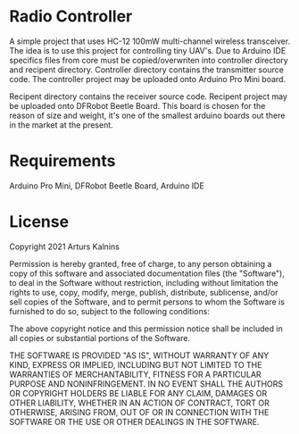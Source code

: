 # Radio Controller
A simple project that uses HC-12 100mW multi-channel wireless transceiver. The idea is to use this project for controlling tiny UAV's.
Due to Arduino IDE specifics files from core must be copied/overwriten into controller directory and recipent directory.
Controller directory contains the transmitter source code.
The controller project may be uploaded onto Arduino Pro Mini board.

Recipent directory contains the receiver source code.
Recipent project may be uploaded onto DFRobot Beetle Board. This board is chosen 
for the reason of size and weight, it's one of the smallest arduino boards out there in the market at the present.


# Requirements
Arduino Pro Mini, DFRobot Beetle Board, Arduino IDE

# License
Copyright 2021 Arturs Kalnins

Permission is hereby granted, free of charge, to any person obtaining a copy of this software and associated documentation files (the "Software"), to deal in the Software without restriction, including without limitation the rights to use, copy, modify, merge, publish, distribute, sublicense, and/or sell copies of the Software, and to permit persons to whom the Software is furnished to do so, subject to the following conditions:

The above copyright notice and this permission notice shall be included in all copies or substantial portions of the Software.

THE SOFTWARE IS PROVIDED "AS IS", WITHOUT WARRANTY OF ANY KIND, EXPRESS OR IMPLIED, INCLUDING BUT NOT LIMITED TO THE WARRANTIES OF MERCHANTABILITY, FITNESS FOR A PARTICULAR PURPOSE AND NONINFRINGEMENT. IN NO EVENT SHALL THE AUTHORS OR COPYRIGHT HOLDERS BE LIABLE FOR ANY CLAIM, DAMAGES OR OTHER LIABILITY, WHETHER IN AN ACTION OF CONTRACT, TORT OR OTHERWISE, ARISING FROM, OUT OF OR IN CONNECTION WITH THE SOFTWARE OR THE USE OR OTHER DEALINGS IN THE SOFTWARE.